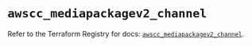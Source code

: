 # `awscc_mediapackagev2_channel`

Refer to the Terraform Registry for docs: [`awscc_mediapackagev2_channel`](https://registry.terraform.io/providers/hashicorp/awscc/0.70.0/docs/resources/mediapackagev2_channel).
